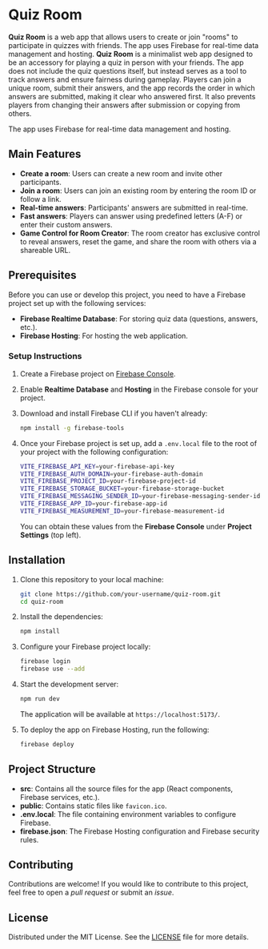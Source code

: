 # Quiz Room

**Quiz Room** is a web app that allows users to create or join "rooms" to participate in quizzes with friends. The app uses Firebase for real-time data management and hosting.
**Quiz Room** is a minimalist web app designed to be an accessory for playing a quiz in person with your friends. The app does not include the quiz questions itself, but instead serves as a tool to track answers and ensure fairness during gameplay. Players can join a unique room, submit their answers, and the app records the order in which answers are submitted, making it clear who answered first. It also prevents players from changing their answers after submission or copying from others.

The app uses Firebase for real-time data management and hosting.

## Main Features

-   **Create a room**: Users can create a new room and invite other participants.
-   **Join a room**: Users can join an existing room by entering the room ID or follow a link.
-   **Real-time answers**: Participants' answers are submitted in real-time.
-   **Fast answers**: Players can answer using predefined letters (A-F) or enter their custom answers.
-   **Game Control for Room Creator**: The room creator has exclusive control to reveal answers, reset the game, and share the room with others via a shareable URL.

## Prerequisites

Before you can use or develop this project, you need to have a Firebase project set up with the following services:

-   **Firebase Realtime Database**: For storing quiz data (questions, answers, etc.).
-   **Firebase Hosting**: For hosting the web application.

### Setup Instructions

1. Create a Firebase project on [Firebase Console](https://console.firebase.google.com/).
2. Enable **Realtime Database** and **Hosting** in the Firebase console for your project.
3. Download and install Firebase CLI if you haven't already:

    ```bash
    npm install -g firebase-tools
    ```

4. Once your Firebase project is set up, add a `.env.local` file to the root of your project with the following configuration:

    ```bash
    VITE_FIREBASE_API_KEY=your-firebase-api-key
    VITE_FIREBASE_AUTH_DOMAIN=your-firebase-auth-domain
    VITE_FIREBASE_PROJECT_ID=your-firebase-project-id
    VITE_FIREBASE_STORAGE_BUCKET=your-firebase-storage-bucket
    VITE_FIREBASE_MESSAGING_SENDER_ID=your-firebase-messaging-sender-id
    VITE_FIREBASE_APP_ID=your-firebase-app-id
    VITE_FIREBASE_MEASUREMENT_ID=your-firebase-measurement-id
    ```

    You can obtain these values from the **Firebase Console** under **Project Settings** (top left).

## Installation

1. Clone this repository to your local machine:

    ```bash
    git clone https://github.com/your-username/quiz-room.git
    cd quiz-room
    ```

2. Install the dependencies:

    ```bash
    npm install
    ```

3. Configure your Firebase project locally:

    ```bash
    firebase login
    firebase use --add
    ```

4. Start the development server:

    ```bash
    npm run dev
    ```

    The application will be available at `https://localhost:5173/`.

5. To deploy the app on Firebase Hosting, run the following:
    ```bash
    firebase deploy
    ```

## Project Structure

-   **src**: Contains all the source files for the app (React components, Firebase services, etc.).
-   **public**: Contains static files like `favicon.ico`.
-   **.env.local**: The file containing environment variables to configure Firebase.
-   **firebase.json**: The Firebase Hosting configuration and Firebase security rules.

## Contributing

Contributions are welcome! If you would like to contribute to this project, feel free to open a _pull request_ or submit an _issue_.

## License

Distributed under the MIT License. See the [LICENSE](LICENSE) file for more details.

